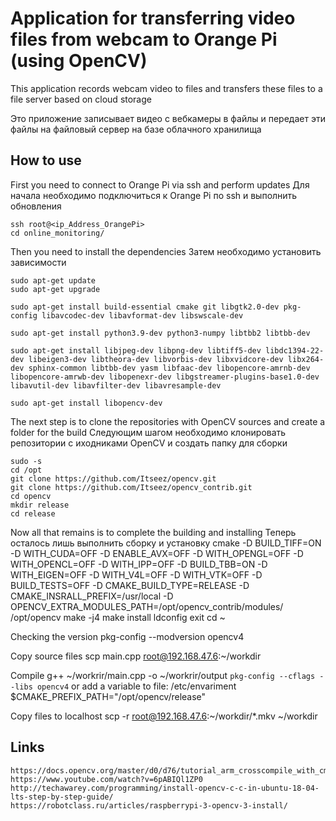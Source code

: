 # Application for transferring video files from webcam to Orange Pi (using OpenCV)

This application records webcam video to files and transfers these files to a file server based on cloud storage

Это приложение записывает видео с вебкамеры в файлы и передает эти файлы на файловый сервер на базе облачного хранилища

## How to use

First you need to connect to Orange Pi via ssh and perform updates
Для начала необходимо подключиться к Orange Pi по ssh и выполнить обновления

    ssh root@<ip_Address_OrangePi>
    cd online_monitoring/

Then you need to install the dependencies
Затем необходимо установить зависимости

    sudo apt-get update
    sudo apt-get upgrade

    sudo apt-get install build-essential cmake git libgtk2.0-dev pkg-config libavcodec-dev libavformat-dev libswscale-dev

    sudo apt-get install python3.9-dev python3-numpy libtbb2 libtbb-dev 

    sudo apt-get install libjpeg-dev libpng-dev libtiff5-dev libdc1394-22-dev libeigen3-dev libtheora-dev libvorbis-dev libxvidcore-dev libx264-dev sphinx-common libtbb-dev yasm libfaac-dev libopencore-amrnb-dev libopencore-amrwb-dev libopenexr-dev libgstreamer-plugins-base1.0-dev libavutil-dev libavfilter-dev libavresample-dev

    sudo apt-get install libopencv-dev

The next step is to clone the repositories with OpenCV sources and create a folder for the build
Следующим шагом необходимо клонировать репозитории с иходниками OpenCV и создать папку для сборки

    sudo -s
    cd /opt
    git clone https://github.com/Itseez/opencv.git
    git clone https://github.com/Itseez/opencv_contrib.git
    cd opencv
    mkdir release 
    cd release


Now all that remains is to complete the building and installing
Теперь осталось лишь выполнить сборку и установку
    cmake -D BUILD_TIFF=ON -D WITH_CUDA=OFF -D ENABLE_AVX=OFF -D WITH_OPENGL=OFF -D WITH_OPENCL=OFF -D WITH_IPP=OFF -D BUILD_TBB=ON -D WITH_EIGEN=OFF -D WITH_V4L=OFF -D WITH_VTK=OFF -D BUILD_TESTS=OFF -D CMAKE_BUILD_TYPE=RELEASE -D CMAKE_INSRALL_PREFIX=/usr/local -D OPENCV_EXTRA_MODULES_PATH=/opt/opencv_contrib/modules/ /opt/opencv
    make -j4
    make install
    ldconfig
    exit
    cd ~

Checking the version
    pkg-config --modversion opencv4

Copy source files
    scp main.cpp root@192.168.47.6:~/workdir

Compile
    g++ ~/workrir/main.cpp -o ~/workrir/output `pkg-config --cflags --libs opencv4`
or add a variable to file: /etc/envariment
    $CMAKE_PREFIX_PATH="/opt/opencv/release"

Copy files to localhost
    scp -r root@192.168.47.6:~/workdir/*.mkv ~/workdir

## Links

    https://docs.opencv.org/master/d0/d76/tutorial_arm_crosscompile_with_cmake.html
    https://www.youtube.com/watch?v=6pABIQl1ZP0
    http://techawarey.com/programming/install-opencv-c-c-in-ubuntu-18-04-lts-step-by-step-guide/
    https://robotclass.ru/articles/raspberrypi-3-opencv-3-install/
